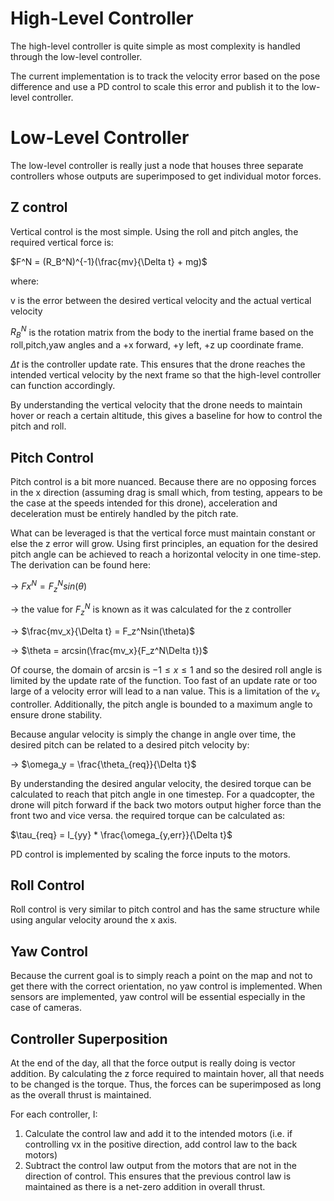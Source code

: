 # High-Level Controller

The high-level controller is quite simple as most complexity is handled through the low-level controller.

The current implementation is to track the velocity error based on the pose difference and use a PD control to scale this error and publish it to the low-level controller.

# Low-Level Controller

The low-level controller is really just a node that houses three separate controllers whose outputs are superimposed to get individual motor forces.

## Z control

Vertical control is the most simple. Using the roll and pitch angles, the required vertical force is:

 $F^N = (R_B^N)^{-1}(\frac{mv}{\Delta t} + mg)$

where:

v is the error between the desired vertical velocity and the actual vertical velocity

$R_B^N$ is the rotation matrix from the body to the inertial frame based on the roll,pitch,yaw angles and a +x forward, +y left, +z up coordinate frame.

$\Delta t$ is the controller update rate. This ensures that the drone reaches the intended vertical velocity by the next frame so that the high-level controller can function accordingly.

By understanding the vertical velocity that the drone needs to maintain hover or reach a certain altitude, this gives a baseline for how to control the pitch and roll.


## Pitch Control

Pitch control is a bit more nuanced. Because there are no opposing forces in the x direction (assuming drag is small which, from testing, appears to be the case at the speeds intended for this drone), acceleration and deceleration must be entirely handled by the pitch rate.

What can be leveraged is that the vertical force must maintain constant or else the z error will grow. Using first principles, an equation for the desired pitch angle can be achieved to reach a horizontal velocity in one time-step. The derivation can be found here:

-> $Fx^N = F_z^Nsin(\theta)$

-> the value for $F_z^N$ is known as it was calculated for the z controller

-> $\frac{mv_x}{\Delta t} = F_z^Nsin(\theta)$

-> $\theta = arcsin(\frac{mv_x}{F_z^N\Delta t})$

Of course, the domain of arcsin is $-1 \leq x \leq 1$ and so the desired roll angle is limited by the update rate of the function. Too fast of an update rate or too large of a velocity error will lead to a nan value. This is a limitation of the $v_x$ controller. Additionally, the pitch angle is bounded to a maximum angle to ensure drone stability.

Because angular velocity is simply the change in angle over time, the desired pitch can be related to a desired pitch velocity by:

-> $\omega_y = \frac{\theta_{req}}{\Delta t}$

By understanding the desired angular velocity, the desired torque can be calculated to reach that pitch angle in one timestep. For a quadcopter, the drone will pitch forward if the back two motors output higher force than the front two and vice versa. the required torque can be calculated as:

$\tau_{req} = I_{yy} * \frac{\omega_{y,err}}{\Delta t}$

PD control is implemented by scaling the force inputs to the motors.

## Roll Control

Roll control is very similar to pitch control and has the same structure while using angular velocity around the x axis.

## Yaw Control

Because the current goal is to simply reach a point on the map and not to get there with the correct orientation, no yaw control is implemented. When sensors are implemented, yaw control will be essential especially in the case of cameras.

## Controller Superposition

At the end of the day, all that the force output is really doing is vector addition. By calculating the z force required to maintain hover, all that needs to be changed is the torque. Thus, the forces can be superimposed as long as the overall thrust is maintained.

For each controller, I:

1. Calculate the control law and add it to the intended motors (i.e. if controlling vx in the positive direction, add control law to the back motors)
2. Subtract the control law output from the motors that are not in the direction of control. This ensures that the previous control law is maintained as there is a net-zero addition in overall thrust.
